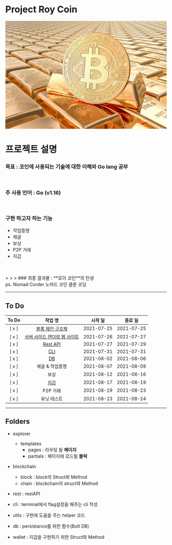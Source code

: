 # Project Roy Coin
![screensh](imgs/coin.jpg)
# 프로젝트 설명
### 목표 : 코인에 사용되는 기술에 대한 이해와 Go lang 공부 
<br>

### 주 사용 언어 : Go (v1.16)
<br>

### 구현 하고자 하는 기능
  - 작업증명
  - 채굴
  - 보상
  - P2P 거래
  - 지갑 
<br>
<br>
> > > ### 최종 결과물 :  **로이 코인**의 탄생

<br>
ps. Nomad Corder 노마드 코인 클론 코딩

<br>






------

## To Do


|To Do|작업 명|시작 일|종료 일| 
|:---:|:---:|:---:|:---:| 
|[ x ]|[블록 체인 구조체](https://github.com/abc7468/roycoin/blob/main/blockchain)|2021-07-25|2021-07-25| 
|[ x ]|[서버 사이드 렌더링 웹 사이트](https://github.com/abc7468/roycoin/tree/main/explorer/templates)|2021-07-26| 2021-07-27 |
|[ x ]|[Rest API](https://github.com/abc7468/roycoin/blob/main/rest/rest.go)| 2021-07-27 | 2021-07-29 |
|[ x ]|[CLI](https://github.com/abc7468/roycoin/blob/main/cli/cli.go)| 2021-07-31 | 2021-07-31 |
|[ x ]|[DB](https://github.com/abc7468/roycoin/blob/main/db/db.go)| 2021-08-02 | 2021-08-06 |
|[ x ]|채굴 & 작업증명| 2021-08-07 | 2021-08-09 |
|[ x ]|보상| 2021-08-12 | 2021-08-16 |
|[ x ]|[지갑](https://github.com/abc7468/roycoin/blob/main/wallet/wallet.go)| 2021-08-17 | 2021-08-19 |
|[ x ]|P2P 거래| 2021-08-19 | 2021-08-23 |
|[ x ]|유닛 테스트| 2021-08-23 | 2021-08-24 |


---
## Folders
- explorer
  - templates
    - pages : 라우팅 될 **페이지**
    - partials : 페이지에 로드될 **블락** 

- blockchain
  - block : block의 Struct와 Method
  - chain : blockchain의 struct와 Method

- rest : restAPI

- cli : terminal에서 flag설정을 해주는 cli 작성

- utils : 구현에 도움을 주는 helper 코드

- db : persistance를 위한 함수(Bolt DB)

- wallet : 지갑을 구현하기 위한 Struct와 Method